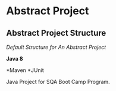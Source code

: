 # Abstract Project
## Abstract Project Structure

*Default Structure for An Abstract Project*


**Java 8**

*Maven
*JUnit

Java Project for SQA Boot Camp Program.


